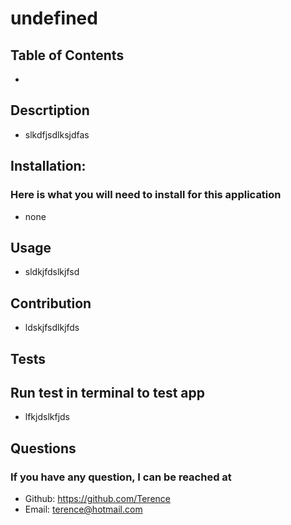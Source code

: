 
  # undefined

  ##  
  ### 

  ## Table of Contents
  - 

  ## Descrtiption
  - slkdfjsdlksjdfas

  ## Installation:
  ### Here is what you will need to install for this application
  - none

  ## Usage
  - sldkjfdslkjfsd

  ## Contribution
  - ldskjfsdlkjfds

  ## Tests
  ## Run test in terminal to test app
  - lfkjdslkfjds

  ## Questions
  ### If you have any question, I can be reached at
  - Github: https://github.com/Terence
  - Email: terence@hotmail.com
